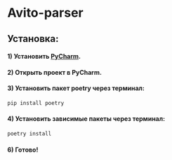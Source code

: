 # Avito-parser

## Установка:
#### 1) Установить [PyCharm](https://www.jetbrains.com/ru-ru/pycharm/).
#### 2) Открыть проект в PyCharm.
#### 3) Установить пакет poetry через терминал:

```bash 
pip install poetry 
```

#### 4) Установить зависимые пакеты через терминал:
```bash 
poetry install
```
#### 6) Готово!
